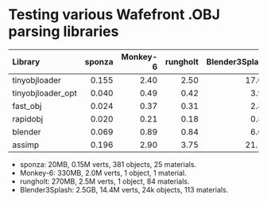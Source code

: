 ﻿# Testing various Wafefront .OBJ parsing libraries

| Library           |sponza |Monkey-6|rungholt|Blender3Splash|
| :---              |   ---:|    ---:|    ---:|          ---:|
| tinyobjloader     | 0.155 | 2.40   | 2.50   | 17.00        |
| tinyobjloader_opt | 0.040 | 0.49   | 0.42   |  3.98        |
| fast_obj          | 0.024 | 0.37   | 0.31   |  2.89        |
| rapidobj          | 0.020 | 0.21   | 0.18   |  0.88        |
| blender           | 0.069 | 0.89   | 0.84   |  6.63        |
| assimp            | 0.196 | 2.90   | 3.75   | 21.17        |

* sponza: 20MB, 0.15M verts, 381 objects, 25 materials.
* Monkey-6: 330MB, 2.0M verts, 1 object, 1 material.
* rungholt: 270MB, 2.5M verts, 1 object, 84 materials.
* Blender3Splash: 2.5GB, 14.4M verts, 24k objects, 113 materials.
